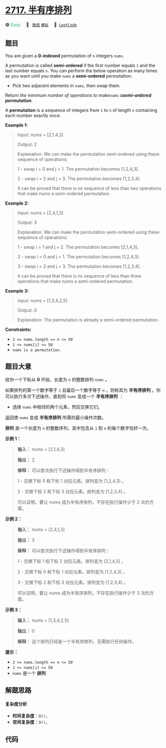 # [2717. 半有序排列](https://leetcode.com/problems/semi-ordered-permutation)

🟢 <font color=#15bd66>Easy</font>&emsp; 🔖&ensp; [`数组`](/outline/tag/array.md) [`模拟`](/outline/tag/simulation.md)&emsp; 🔗&ensp;[`LeetCode`](https://leetcode.com/problems/semi-ordered-permutation)

## 题目

You are given a **0-indexed** permutation of `n` integers `nums`.

A permutation is called **semi-ordered** if the first number equals `1` and
the last number equals `n`. You can perform the below operation as many times
as you want until you make `nums` a **semi-ordered** permutation:

  * Pick two adjacent elements in `nums`, then swap them.

Return _the minimum number of operations to make_`nums` _a**semi-ordered
permutation**_.

A **permutation** is a sequence of integers from `1` to `n` of length `n`
containing each number exactly once.



**Example 1:**

> Input: nums = [2,1,4,3]
> 
> Output: 2
> 
> Explanation: We can make the permutation semi-ordered using these sequence of operations: 
> 
> 1 - swap i = 0 and j = 1. The permutation becomes [1,2,4,3].
> 
> 2 - swap i = 2 and j = 3. The permutation becomes [1,2,3,4].
> 
> It can be proved that there is no sequence of less than two operations that make nums a semi-ordered permutation. 

**Example 2:**

> Input: nums = [2,4,1,3]
> 
> Output: 3
> 
> Explanation: We can make the permutation semi-ordered using these sequence of operations:
> 
> 1 - swap i = 1 and j = 2. The permutation becomes [2,1,4,3].
> 
> 2 - swap i = 0 and j = 1. The permutation becomes [1,2,4,3].
> 
> 3 - swap i = 2 and j = 3. The permutation becomes [1,2,3,4].
> 
> It can be proved that there is no sequence of less than three operations that make nums a semi-ordered permutation.

**Example 3:**

> Input: nums = [1,3,4,2,5]
> 
> Output: 0
> 
> Explanation: The permutation is already a semi-ordered permutation.

**Constraints:**

  * `2 <= nums.length == n <= 50`
  * `1 <= nums[i] <= 50`
  * `nums is a permutation.`


## 题目大意

给你一个下标从 **0** 开始、长度为 `n` 的整数排列 `nums` 。

如果排列的第一个数字等于 `1` 且最后一个数字等于 `n` ，则称其为 **半有序排列** 。你可以执行多次下述操作，直到将 `nums` 变成一个
**半有序排列** ：

  * 选择 `nums` 中相邻的两个元素，然后交换它们。

返回使 `nums` 变成 **半有序排列** 所需的最小操作次数。

**排列** 是一个长度为 `n` 的整数序列，其中包含从 `1` 到 `n` 的每个数字恰好一次。



**示例 1：**

> 
> 
> 
> 
> 
> **输入：** nums = [2,1,4,3]
> 
> **输出：** 2
> 
> **解释：** 可以依次执行下述操作得到半有序排列：
> 
> 1 - 交换下标 0 和下标 1 对应元素。排列变为 [1,2,4,3] 。
> 
> 2 - 交换下标 2 和下标 3 对应元素。排列变为 [1,2,3,4] 。
> 
> 可以证明，要让 nums 成为半有序排列，不存在执行操作少于 2 次的方案。

**示例 2：**

> 
> 
> 
> 
> 
> **输入：** nums = [2,4,1,3]
> 
> **输出：** 3
> 
> **解释：** 可以依次执行下述操作得到半有序排列：
> 
> 1 - 交换下标 1 和下标 2 对应元素。排列变为 [2,1,4,3] 。
> 
> 2 - 交换下标 0 和下标 1 对应元素。排列变为 [1,2,4,3] 。
> 
> 3 - 交换下标 2 和下标 3 对应元素。排列变为 [1,2,3,4] 。
> 
> 可以证明，要让 nums 成为半有序排列，不存在执行操作少于 3 次的方案。
> 
> 

**示例 3：**

> 
> 
> 
> 
> 
> **输入：** nums = [1,3,4,2,5]
> 
> **输出：** 0
> 
> **解释：** 这个排列已经是一个半有序排列，无需执行任何操作。
> 
> 



**提示：**

  * `2 <= nums.length == n <= 50`
  * `1 <= nums[i] <= 50`
  * `nums` 是一个 **排列**


## 解题思路

#### 复杂度分析

- **时间复杂度**：`O()`，
- **空间复杂度**：`O()`，

## 代码

```javascript

```